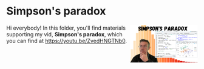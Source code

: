 # Simpson's paradox
[<img src="simpson thumb.png" align="right" height="100" />](<https://youtu.be/ZvedHNGTNb0>)

Hi everybody! In this folder, you'll find materials supporting my vid, **Simpson's paradox**, which you can find at <https://youtu.be/ZvedHNGTNb0>. 
